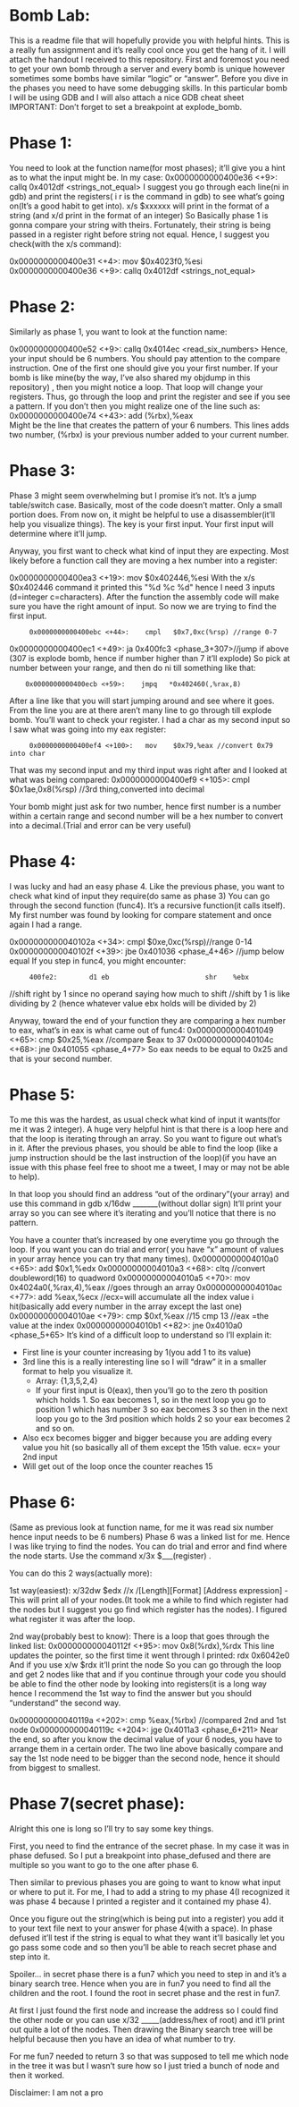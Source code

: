 # Bomb Lab:


This is a readme file that will hopefully provide you with helpful hints. This is a really fun assignment and it’s really cool once you get the hang of it.
I will attach the handout I received to this repository. 
First and foremost you need to get your own bomb through a server and every bomb is unique however sometimes some bombs have similar “logic” or “answer”.
Before you dive in the phases you need to have some debugging skills.
In this particular bomb I will be using GDB and I will also attach a nice GDB cheat sheet
IMPORTANT: Don’t forget to set a breakpoint at explode_bomb. 


# Phase 1:


You need to look at the function name(for most phases); it’ll give you a hint as to what the input 
might be.
In my case:
         0x0000000000400e36 <+9>:     callq  0x4012df <strings_not_equal>
I suggest you go through each line(ni in gdb) and print the registers( i r is the command in gdb) to see what’s going on(It’s a good habit to get into).
x/s $xxxxxx will print in the format of a string (and x/d print in the format of an integer) 
So Basically phase 1 is gonna compare your string with theirs. 
Fortunately, their string is being passed in a register right before string not equal.
Hence, I suggest you check(with the x/s command):
        
   0x0000000000400e31 <+4>:     mov    $0x4023f0,%esi
   0x0000000000400e36 <+9>:     callq  0x4012df <strings_not_equal>




# Phase 2:


Similarly as phase 1, you want to look at the function name:


0x0000000000400e52 <+9>:     callq  0x4014ec <read_six_numbers>
Hence, your input should be 6 numbers.
You should pay attention to the compare instruction. One of the first one should give you your first number.
If your bomb is like mine(by the way, I’ve also shared my objdump in this repository) , then you might notice a loop. That loop will change your registers. Thus, go through the loop and print the register and see if you see a pattern. If you don’t then you might realize one of the line such as:
 0x0000000000400e74 <+43>:    add    (%rbx),%eax  
Might be the line that creates the pattern of your 6 numbers.
This lines adds two number, (%rbx) is your previous number added to your current number. 




# Phase 3:


Phase 3 might seem overwhelming but I promise it’s not.
It’s a jump table/switch case. Basically, most of the code doesn’t matter. Only a small portion does. From now on, it might be helpful to use a disassembler(it’ll help you visualize things).
The key is your first input. Your first input will determine where it’ll jump. 


Anyway, you first want to check what kind of input they are expecting. Most likely before a function call they are moving a hex number into a register:


 0x0000000000400ea3 <+19>:    mov    $0x402446,%esi 
With the x/s $0x402446 command it printed this "%d %c %d" hence I need 3 inputs (d=integer c=characters).
After the function the assembly code will make sure you have the right amount of input.
So now we are trying to find the first input. 


         0x0000000000400ebc <+44>:    cmpl   $0x7,0xc(%rsp) //range 0-7 
 0x0000000000400ec1 <+49>:    ja     0x400fc3 <phase_3+307>//jump if above
(307 is explode bomb, hence if number higher than 7 it’ll explode)
So pick at number between your range, and then do ni till something like that:


        0x0000000000400ecb <+59>:    jmpq   *0x402460(,%rax,8)
After a line like that you will start jumping around
and see where it goes. From the line you are at there aren’t many line to go through till explode bomb. You’ll want to check your register. I had a char as my second input so I saw what was going into my eax register:


         0x0000000000400ef4 <+100>:   mov    $0x79,%eax //convert 0x79 into char
That was my second input and my third input was right after and I looked at what was being compared:
         0x0000000000400ef9 <+105>:   cmpl   $0x1ae,0x8(%rsp) //3rd thing,converted into decimal




Your bomb might just ask for two number, hence first number is a number within a certain range and second number will be a hex number to convert into a decimal.(Trial and error can be very useful) 


# Phase 4:


I was lucky and had an easy phase 4.
Like the previous phase, you want to check what kind of input they require(do same as phase 3)
You can go through the second function (func4). It’s a recursive function(it calls itself).
My first number was found by looking for compare statement and once again I had a range.


 0x000000000040102a <+34>:    cmpl   $0xe,0xc(%rsp)//range 0-14
 0x000000000040102f <+39>:    jbe    0x401036 <phase_4+46>  //jump below equal 
If you step in func4, you might encounter:


         400fe2:        d1 eb                        shr    %ebx  
//shift right  by 1 since no operand saying how much to shift  //shift by 1 is like dividing by 2 (hence whatever value ebx holds will be divided by 2)


Anyway, toward the end of your function they are comparing a hex number to eax, what’s in eax is what came out of func4:
        0x0000000000401049 <+65>:    cmp    $0x25,%eax  //compare $eax to 37
           0x000000000040104c <+68>:    jne    0x401055 <phase_4+77>
So eax needs to be equal to 0x25 and that is your second number.




# Phase 5:
To me this was the hardest, as usual check what kind of input it wants(for me it was 2 integer).
A huge very helpful hint is that there is a loop here and that the loop is iterating through an array. So you want to figure out what’s in it. After the previous phases, you should be able to find the loop (like a jump instruction should be the last instruction of the loop)(if you have an issue with this phase feel free to shoot me a tweet, I may or may not be able to help).


In that loop you should find an address “out of the ordinary”(your array) and use this command in gdb
x/16dw _______(without dollar sign)
It’ll print your array so you can see where it’s iterating and you’ll notice that there is no pattern.


You have a counter that’s increased by one everytime you go through the loop. If you want you can do trial and error( you have “x” amount of values in your array hence you can try that many times). 
  0x00000000004010a0 <+65>:    add    $0x1,%edx
  0x00000000004010a3 <+68>:    cltq //convert doubleword(16) to quadword
  0x00000000004010a5 <+70>:    mov    0x4024a0(,%rax,4),%eax  //goes through an array
   0x00000000004010ac <+77>:    add    %eax,%ecx  //ecx=will accumulate all the index value i hit(basically add every number in the array except the last one)
   0x00000000004010ae <+79>:    cmp    $0xf,%eax  //15 cmp 13 //eax =the value at the index
   0x00000000004010b1 <+82>:    jne    0x4010a0 <phase_5+65>
It’s kind of a difficult loop to understand so I’ll explain it:
* First line is your counter increasing by 1(you add 1 to its value)
* 3rd line this is a really interesting line so I will “draw” it in a smaller format to help you visualize it.
   * Array: {1,3,5,2,4}
   * If your first input is 0(eax), then you’ll go to the zero th position which holds 1. So eax becomes 1, so in the next loop you go to position 1 which has number 3 so eax becomes 3 so then in the next loop you go to the 3rd position which holds 2 so your eax becomes 2 and so on. 
* Also ecx becomes bigger and bigger because you are adding every value you hit (so basically all of them except the 15th value. ecx= your 2nd input
* Will get out of the loop once the counter reaches 15 


# Phase 6:
(Same as previous look at function name, for me it was read six number hence input needs to be 6 numbers)
Phase 6 was a linked list for me. Hence I was like trying to find the nodes. You can do trial and error and find where the node starts. Use the command x/3x $___(register) .


You can do this 2 ways(actually more):


1st way(easiest):
x/32dw $edx  //x /[Length][Format] [Address expression]
-This will print all of your nodes.(It took me a while to find which register had the nodes but I suggest you go find which register has the nodes). I figured what register it was after the loop.




2nd way(probably best to know):
There is a loop that goes through the linked list:
         0x000000000040112f <+95>:    mov    0x8(%rdx),%rdx 
        This line updates the pointer, so the first time it went through 
        I printed: rdx            0x6042e0
And if you use x/w $rdx it’ll print the node 
So you can go through the loop and get 2 nodes like that and if you continue through your code you should be able to find the other node by looking into registers(it is a long way hence I recommend the 1st way to find the answer but you should “understand” the second way.


0x000000000040119a <+202>:   cmp    %eax,(%rbx) //compared 2nd and 1st node
           0x000000000040119c <+204>:   jge    0x4011a3 <phase_6+211>
        Near the end, so after you know the decimal value of your 6 nodes, you have to arrange them in a certain order. The two line above basically compare and say the 1st node need to be bigger than the second node, hence it should from biggest to smallest.








# Phase 7(secret phase):
Alright this one is long so I’ll try to say some key things.


First, you need to find the entrance of the secret phase. In my case it was in phase defused.
So I put a breakpoint into phase_defused and there are multiple so you want to go to the one after phase 6.


Then similar to previous phases you are going to want to know what input or where to put it.
For me, I had to add a string to my phase 4(I recognized it was phase 4 because I printed a register and it contained my phase 4).


Once you figure out the string(which is being put into a register) you add it to your text file next to your answer for phase 4(with a space).
In phase defused it’ll test if the string is equal to what they want it’ll basically let you go pass some code and so then you’ll be able to reach secret phase and step into it.


Spoiler… in secret phase there is a fun7 which you need to step in and it’s a binary search tree.
Hence when you are in fun7 you need to find all the children and the root.
I found the root in secret phase and the rest in fun7.


At first I just found the first node and increase the address so I could find the other node or you can use x/32 _____(address/hex of root) and it’ll print out quite a lot of the nodes.
Then drawing the Binary search tree will be helpful because then you have an idea of what number to try.


For me fun7 needed to return 3 so that was supposed to tell me which node in the tree it was but I wasn’t sure how so I just tried a bunch of node and then it worked. 


Disclaimer: I am not a pro
